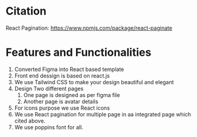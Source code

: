 # Citation

React Pagination: https://www.npmjs.com/package/react-paginate

# Features and Functionalities

1. Converted Figma into React based template
2. Front end dessign is based on react.js
3. We use Tailwind CSS to make your design beautiful and elegant
4. Design Two different pages
   1. One page is designed as per figma file
   2. Another page is avatar details
5. For icons purpose we use React icons
6. We use React pagination for multiple page in aa integrated page which cited above.
7. We use poppins font for all.
